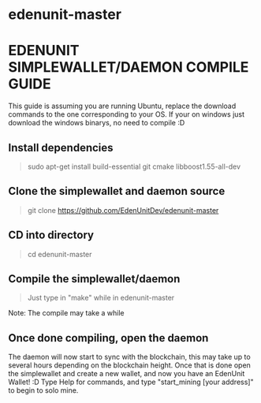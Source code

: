 # edenunit-master
# EDENUNIT SIMPLEWALLET/DAEMON COMPILE GUIDE

This guide is assuming you are running Ubuntu, replace the download commands to the one corresponding to your OS.
If your on windows just download the windows binarys, no need to compile :D

## Install dependencies

> sudo apt-get install build-essential git cmake libboost1.55-all-dev

## Clone the simplewallet and daemon source

> git clone https://github.com/EdenUnitDev/edenunit-master

## CD into directory

> cd edenunit-master

## Compile the simplewallet/daemon

> Just type in "make" while in edenunit-master

Note: The compile may take a while

## Once done compiling, open the daemon

The daemon will now start to sync with the blockchain, this may take up to several hours depending on the blockchain height.
Once that is done open the simplewallet and create a new wallet, and now you have an EdenUnit Wallet! :D 
Type Help for commands, and type "start_mining [your address]" to begin to solo mine.

